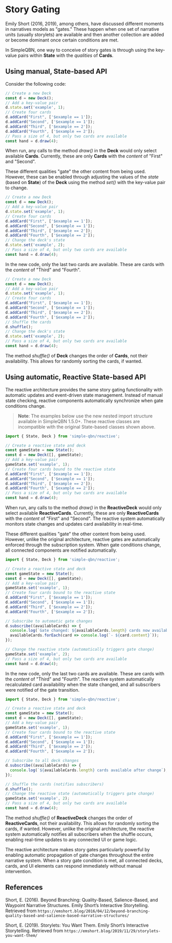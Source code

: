 # Story Gating

Emily Short (2016, 2019), among others, have discussed different moments in narratives models as "gates." These happen when one set of narrative units (usually storylets) are available and then another collection are added or become dominant once certain conditions are met.

In SimpleQBN, one way to conceive of story gates is through using the key-value pairs within **State** with the *qualities* of **Cards**.

## Using manual, State-based API

Consider the following code:

```javascript
// Create a new Deck
const d = new Deck();
// Add a key-value pair
d.state.set('example', 1);
// Create four cards
d.addCard("First", ['$example == 1']);
d.addCard("Second", ['$example == 1']);
d.addCard("Third", ['$example == 2']);
d.addCard("Fourth", ['$example == 2']);
// Pass a size of 4, but only two cards are available
const hand = d.draw(4);
```

When run, any calls to the method *draw()* in the **Deck** would only select available **Cards**. Currently, these are only **Cards** with the *content* of "First" and "Second".

These different qualities "gate" the other content from being used. However, these can be enabled through adjusting the values of the *state* (based on **State**) of the **Deck** using the method *set()* with the key-value pair to change.

```javascript
// Create a new Deck
const d = new Deck();
// Add a key-value pair
d.state.set('example', 1);
// Create four cards
d.addCard("First", ['$example == 1']);
d.addCard("Second", ['$example == 1']);
d.addCard("Third", ['$example == 2']);
d.addCard("Fourth", ['$example == 2']);
// Change the deck's state
d.state.set('example', 2);
// Pass a size of 4, but only two cards are available
const hand = d.draw(4);
```

In the new code, only the last two cards are available. These are cards with the *content* of "Third" and "Fourth".

```javascript
// Create a new Deck
const d = new Deck();
// Add a key-value pair
d.state.set('example', 1);
// Create four cards
d.addCard("First", ['$example == 1']);
d.addCard("Second", ['$example == 1']);
d.addCard("Third", ['$example == 2']);
d.addCard("Fourth", ['$example == 2']);
// Shuffle the cards
d.shuffle();
// Change the deck's state
d.state.set('example', 2);
// Pass a size of 4, but only two cards are available
const hand = d.draw(4);
```

The method *shuffle()* of **Deck** changes the order of **Cards**, not their availability. This allows for randomly sorting the cards, if wanted.

## Using automatic, Reactive State-based API

The reactive architecture provides the same story gating functionality with automatic updates and event-driven state management. Instead of manual state checking, reactive components automatically synchronize when gate conditions change.

> **Note**: The examples below use the new nested import structure available in SimpleQBN 1.5.0+. These reactive classes are incompatible with the original State-based classes shown above.

```javascript
import { State, Deck } from 'simple-qbn/reactive';

// Create a reactive state and deck
const gameState = new State();
const d = new Deck([], gameState);
// Add a key-value pair
gameState.set('example', 1);
// Create four cards bound to the reactive state
d.addCard("First", ['$example == 1']);
d.addCard("Second", ['$example == 1']);
d.addCard("Third", ['$example == 2']);
d.addCard("Fourth", ['$example == 2']);
// Pass a size of 4, but only two cards are available
const hand = d.draw(4);
```

When run, any calls to the method *draw()* in the **ReactiveDeck** would only select available **ReactiveCards**. Currently, these are only **ReactiveCards** with the *content* of "First" and "Second". The reactive system automatically monitors state changes and updates card availability in real-time.

These different qualities "gate" the other content from being used. However, unlike the original architecture, reactive gates are automatically enforced through the subscription system. When gate conditions change, all connected components are notified automatically.

```javascript
import { State, Deck } from 'simple-qbn/reactive';

// Create a reactive state and deck
const gameState = new State();
const d = new Deck([], gameState);
// Add a key-value pair
gameState.set('example', 1);
// Create four cards bound to the reactive state
d.addCard("First", ['$example == 1']);
d.addCard("Second", ['$example == 1']);
d.addCard("Third", ['$example == 2']);
d.addCard("Fourth", ['$example == 2']);

// Subscribe to automatic gate changes
d.subscribe((availableCards) => {
  console.log(`Gate changed: ${availableCards.length} cards now available`);
  availableCards.forEach(card => console.log(`- ${card.content}`));
});

// Change the reactive state (automatically triggers gate change)
gameState.set('example', 2);
// Pass a size of 4, but only two cards are available
const hand = d.draw(4);
```

In the new code, only the last two cards are available. These are cards with the *content* of "Third" and "Fourth". The reactive system automatically recalculated card availability when the state changed, and all subscribers were notified of the gate transition.

```javascript
import { State, Deck } from 'simple-qbn/reactive';

// Create a reactive state and deck
const gameState = new State();
const d = new Deck([], gameState);
// Add a key-value pair
gameState.set('example', 1);
// Create four cards bound to the reactive state
d.addCard("First", ['$example == 1']);
d.addCard("Second", ['$example == 1']);
d.addCard("Third", ['$example == 2']);
d.addCard("Fourth", ['$example == 2']);

// Subscribe to all deck changes
d.subscribe((availableCards) => {
  console.log(`${availableCards.length} cards available after change`);
});

// Shuffle the cards (notifies subscribers)
d.shuffle();
// Change the reactive state (automatically triggers gate change)
gameState.set('example', 2);
// Pass a size of 4, but only two cards are available
const hand = d.draw(4);
```

The method *shuffle()* of **ReactiveDeck** changes the order of **ReactiveCards**, not their availability. This allows for randomly sorting the cards, if wanted. However, unlike the original architecture, the reactive system automatically notifies all subscribers when the shuffle occurs, enabling real-time updates to any connected UI or game logic.

The reactive architecture makes story gates particularly powerful by enabling automatic propagation of gate changes throughout the entire narrative system. When a story gate condition is met, all connected decks, cards, and UI elements can respond immediately without manual intervention.

## References

Short, E. (2016). Beyond Branching: Quality-Based, Salience-Based, and Waypoint Narrative Structures. Emily Short’s Interactive Storytelling. Retrieved from `https://emshort.blog/2016/04/12/beyond-branching-quality-based-and-salience-based-narrative-structures/`

Short, E. (2019). Storylets: You Want Them. Emily Short’s Interactive Storytelling. Retrieved from `https://emshort.blog/2019/11/29/storylets-you-want-them/`
